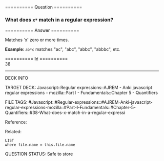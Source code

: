 ========== Question ==========  

### What does `x*` match in a regular expression?  

========== Answer ==========  

Matches 'x' zero or more times.

**Example**: `ab*c` matches "ac", "abc", "abbc", "abbbc", etc.

========== Id ==========  
38

---

DECK INFO

TARGET DECK: Javascript::Regular expressions::AJREM - Anki javascript regular expressions - mozilla::Part I - Fundamentals::Chapter 5 - Quantifiers

FILE TAGS: #Javascript::#Regular-expressions::#AJREM-Anki-javascript-regular-expressions-mozilla::#Part-I-Fundamentals::#Chapter-5-Quantifiers::#38-What-does-x-match-in-a-regular-expressi

Reference:

Related:

```dataview
LIST
where file.name = this.file.name
```


QUESTION STATUS: Safe to store
